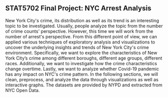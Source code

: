 ## STAT5702 Final Project: NYC Arrest Analysis

New York City's crime, its distribution as well as its trend is an interesting topic to be investigated. Usually, people analyze the topic from the number of crime counts' perspective. However, this time we will work from the number of arrest's perspective. From this different point of view, we can applied various techniques of exploratory analysis and visualizations to uncover the underlying insights and trends of New York City's crime environment. Specifically, we want to explore the characteristics of New York City’s crime among different boroughs, different age groups, different races. Additionally, we want to investigate how the crime characteristics change overtime. Lastly, we want to analyze whether Covid-19 pandemic has any impact on NYC's crime pattern. In the following sections, we will clean, preprocess, and analyze the data through visualizations as well as interactive graphs. The datasets are provided by NYPD and extracted from NYC Open Data. 
